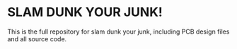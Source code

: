 # SLAM DUNK YOUR JUNK!

This is the full repository for slam dunk your junk, including PCB design files and all source code.
